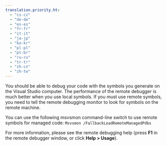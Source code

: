 ```yaml
---
translation.priority.ht: 
  - "cs-cz"
  - "de-de"
  - "es-es"
  - "fr-fr"
  - "it-it"
  - "ja-jp"
  - "ko-kr"
  - "pl-pl"
  - "pt-br"
  - "ru-ru"
  - "tr-tr"
  - "zh-cn"
  - "zh-tw"
---
```


You should be able to debug your code with the symbols you generate on the Visual Studio computer. The performance of the remote debugger is much better when you use local symbols. If you must use remote symbols, you need to tell the remote debugging monitor to look for symbols on the remote machine.

You can use the following msvsmon command-line switch to use remote symbols for managed code: `Msvsmon /FallbackLoadRemoteManagedPdbs`  

For more information, please see the remote debugging help (press **F1** in the remote debugger window, or click **Help > Usage**).
